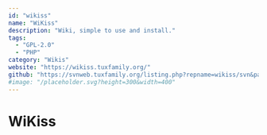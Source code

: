 ```yaml
---
id: "wikiss"
name: "WiKiss"
description: "Wiki, simple to use and install."
tags:
  - "GPL-2.0"
  - "PHP"
category: "Wikis"
website: "https://wikiss.tuxfamily.org/"
github: "https://svnweb.tuxfamily.org/listing.php?repname=wikiss/svn&path=%2F&sc=0"
#image: "/placeholder.svg?height=300&width=400"
---
```


# WiKiss

